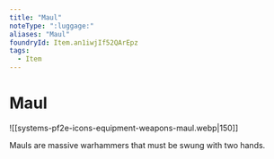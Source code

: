 ```yaml
---
title: "Maul"
noteType: ":luggage:"
aliases: "Maul"
foundryId: Item.an1iwjIf52QArEpz
tags:
  - Item
---
```


# Maul
![[systems-pf2e-icons-equipment-weapons-maul.webp|150]]

Mauls are massive warhammers that must be swung with two hands.
